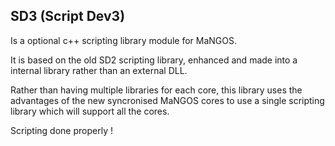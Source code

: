 SD3 (Script Dev3)
---

Is a optional c++ scripting library module for MaNGOS.

It is based on the old SD2 scripting library, enhanced and made into a internal library rather than an external DLL. 

Rather than having multiple libraries for each core, this library uses the advantages of the new syncronised MaNGOS cores to use a single scripting library which will support all the cores.
 
Scripting done properly !